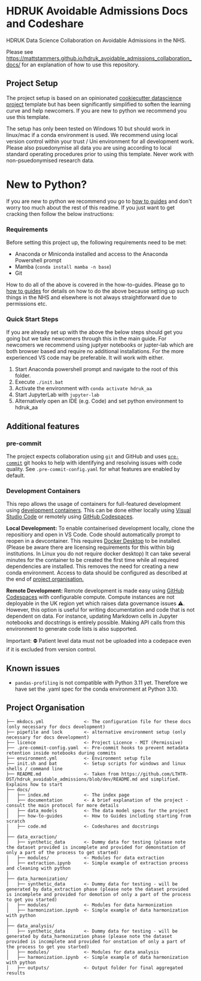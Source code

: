 # HDRUK Avoidable Admissions Docs and Codeshare

HDRUK Data Science Collaboration on Avoidable Admissions in the NHS.

Please see <https://mattstammers.github.io/hdruk_avoidable_admissions_collaboration_docs/> for an explanation of how to use this repository.

## Project Setup

The project setup is based on an opinionated [cookiecutter datascience project](https://drivendata.github.io/cookiecutter-data-science/) template but has been significantly simplified to soften the learning curve and help newcomers. If you are new to python we recommend you use this template.

The setup has only been tested on Windows 10 but should work in linux/mac if a conda environment is used. We recommend using local version control within your trust / Uni environment for all development work. Please also psuedonymise all data you are using according to local standard operating procedures prior to using this template. Never work with non-psuedonymised research data.

# New to Python?

If you are new to python we recommend you go to [how to guides](https://mattstammers.github.io/hdruk_avoidable_admissions_collaboration_docs/how_to_guides/) and don't worry too much about the rest of this readme. If you just want to get cracking then follow the below instructions:

### Requirements

Before setting this project up, the following requirements need to be met:

- Anaconda or Miniconda installed and access to the Anaconda Powershell prompt
- Mamba (`conda install mamba -n base`)
- Git

How to do all of the above is covered in the how-to-guides. Please go to [how to guides](https://mattstammers.github.io/hdruk_avoidable_admissions_collaboration_docs/how_to_guides/) for details on how to do the above because setting up such things in the NHS and elsewhere is not always straightforward due to permissions etc.

### Quick Start Steps

If you are already set up with the above the below steps should get you going but we take newcomers through this in the main guide. For newcomers we recommend using juptyer notebooks or jupter-lab which are both browser based and require no additional installations. For the more experienced VS code may be preferable. It will work with either.

1. Start Anaconda powershell prompt and navigate to the root of this folder.
2. Execute `./init.bat`
3. Activate the environment with `conda activate hdruk_aa`
4. Start JupyterLab with `jupyter-lab`
5. Alternatively open an IDE (e.g. Code) and set python environment to hdruk_aa

## Additional features

### pre-commit

The project expects collaboration using `git` and GitHub and uses [`pre-commit`](https://pre-commit.com/) git hooks
to help with identifying and resolving issues with code quality.
See `.pre-commit-config.yaml` for what features are enabled by default.

### Development Containers

This repo allows the usage of containers for full-featured development using [development containers](https://containers.dev/).
This can be done either locally using [Visual Studio Code](https://code.visualstudio.com/docs/devcontainers/containers)  or remotely using [GitHub Codespaces](https://github.com/features/codespaces).

**Local Development:**
To enable containerised development locally, clone the repositiory and open in VS Code.
Code should automatically prompt to reopen in a devcontainer.
This requires [Docker Desktop](https://www.docker.com/products/docker-desktop) to be installed. (Please be aware there are licensing requirements for this within big institutions. In Linux you do not require docker desktop)
It can take several minutes for the container to be created the first time while all required dependencies are installed.
This removes the need for creating a new conda environment.
Access to data should be configured as described at the end of [project organisation.](#project-organisation)

**Remote Development:**
Remote development is made easy using [GitHub Codespaces](https://github.com/features/codespaces) with configurable compute.
Compute instances are not deployable in the UK region yet which raises data governance issues :warning:.
However, this option is useful for writing documentation and code that is not dependent on data.
For instance, updating Markdown cells in Jupyter notebooks and docstrings is entirely possible.
Making API calls from this environment to generate code lists is also supported.

Important: :no_entry: Patient level data must not be uploaded into a codepace even if it is excluded from version control.

## Known issues

- `pandas-profiling` is not compatible with Python 3.11 yet. Therefore we have set the .yaml spec for the conda environment at Python 3.10.

## Project Organisation

    ├── mkdocs.yml               <- The configuration file for these docs (only necessary for docs development)
    ├── pipefile and lock        <- alternative environment setup (only necessary for docs development)
    ├── licence                  <- Project Licence - MIT (Permissive)
    ├── .pre-commit-config.yaml  <- Pre-commit hooks to prevent metadata retention inside notebooks during commits
    ├── environment.yml          <- Environment setup file
    ├── init.sh and bat          <- Setup scripts for windows and linux shells / command line
    ├── README.md                <- Taken from https://github.com/LTHTR-DST/hdruk_avoidable_admissions/blob/dev/README.md and simplified. Explains how to start
    ├── docs/
    │   ├── index.md             <- The index page
    │   ├── documentation        <- A brief explanation of the project - consult the main protocol for more details
    │   ├── data_models          <- The data model specs for the project
    │   ├── how-to-guides        <- How to Guides including starting from scratch
    │   ├── code.md              <- Codeshares and docstrings
    │
    ├── data_exraction/
    │   ├── synthetic_data       <- Dummy data for testing (please note the dataset provided is incomplete and provided for demonstation of only a part of the process to get started)
    │   ├── modules/             <- Modules for data extraction
    │   ├── extraction.ipynb     <- Simple example of extraction process and cleaning with python
    │
    ├── data_harmonization/
    │   ├── synthetic_data       <- Dummy data for testing - will be generated by data_extraction phase (please note the dataset provided is incomplete and provided for demotion of only a part of the process to get you started)
    │   ├── modules/             <- Modules for data harmonization
    │   ├── harmonization.ipynb  <- Simple example of data harmonization with python
    │
    ├── data_analysis/
    │   ├── synthetic_data       <- Dummy data for testing - will be generated by data_harmonization phase (please note the dataset provided is incomplete and provided for onstation of only a part of the process to get you started)
    │   ├── modules/             <- Modules for data analysis
    │   ├── harmonization.ipynb  <- Simple example of data harmonization with python
    │   ├── outputs/             <- Output folder for final aggregated results
